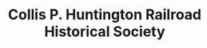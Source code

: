 ---
layout: repo
title: "Collis P. Huntington Railroad Historical Society"
id: 3658
permalink: repos/3658/
---